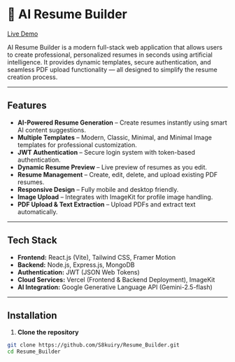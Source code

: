# 🧠 AI Resume Builder

[Live Demo](https://resume-builder-m2lc084jh-subharthys-projects.vercel.app/)

AI Resume Builder is a modern full-stack web application that allows users to create professional, personalized resumes in seconds using artificial intelligence. It provides dynamic templates, secure authentication, and seamless PDF upload functionality — all designed to simplify the resume creation process.

---

## Features

- **AI-Powered Resume Generation** – Create resumes instantly using smart AI content suggestions.
- **Multiple Templates** – Modern, Classic, Minimal, and Minimal Image templates for professional customization.
- **JWT Authentication** – Secure login system with token-based authentication.
- **Dynamic Resume Preview** – Live preview of resumes as you edit.
- **Resume Management** – Create, edit, delete, and upload existing PDF resumes.
- **Responsive Design** – Fully mobile and desktop friendly.
- **Image Upload** – Integrates with ImageKit for profile image handling.
- **PDF Upload & Text Extraction** – Upload PDFs and extract text automatically.

---

## Tech Stack

- **Frontend:** React.js (Vite), Tailwind CSS, Framer Motion
- **Backend:** Node.js, Express.js, MongoDB
- **Authentication:** JWT (JSON Web Tokens)
- **Cloud Services:** Vercel (Frontend & Backend Deployment), ImageKit
- **AI Integration:** Google Generative Language API (Gemini-2.5-flash)

---

## Installation

1. **Clone the repository**

```bash
git clone https://github.com/S8kuiry/Resume_Builder.git
cd Resume_Builder
